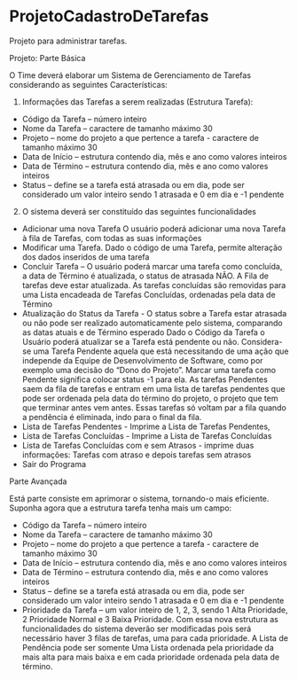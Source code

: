 # ProjetoCadastroDeTarefas
Projeto para administrar tarefas.

Projeto:
Parte Básica

O Time deverá elaborar um Sistema de Gerenciamento de Tarefas considerando as seguintes Características:
1. Informações das Tarefas a serem realizadas (Estrutura Tarefa):
* Código da Tarefa – número inteiro
* Nome da Tarefa – caractere de tamanho máximo 30
* Projeto – nome do projeto a que pertence a tarefa - caractere de tamanho máximo 30
* Data de Início – estrutura contendo dia, mês e ano como valores inteiros
* Data de Término – estrutura contendo dia, mês e ano como valores inteiros
* Status – define se a tarefa está atrasada ou em dia, pode ser considerado um valor inteiro sendo
1 atrasada e 0 em dia e -1 pendente
2. O sistema deverá ser constituído das seguintes funcionalidades
  
  * Adicionar uma nova Tarefa O usuário poderá adicionar uma nova Tarefa à fila de Tarefas, com
  todas as suas informações
  * Modificar uma Tarefa. Dado o código de uma Tarefa, permite alteração dos dados inseridos de
  uma tarefa
  * Concluir Tarefa – O usuário poderá marcar uma tarefa como concluída, a data de Término é
  atualizada, o status de atrasada NÃO. A Fila de tarefas deve estar atualizada. As tarefas concluídas
  são removidas para uma Lista encadeada de Tarefas Concluídas, ordenadas pela data de Término
  * Atualização do Status da Tarefa - O status sobre a Tarefa estar atrasada ou não pode ser realizado automaticamente pelo
  sistema, comparando as datas atuais e de Término esperado
  Dado o Código da Tarefa o Usuário poderá atualizar se a Tarefa está pendente ou não.
  Considera-se uma Tarefa Pendente aquela que está necessitando de uma ação que independe da
  Equipe de Desenvolvimento de Software, como por exemplo uma decisão do “Dono do Projeto”.
  Marcar uma tarefa como Pendente significa colocar status -1 para ela. As tarefas Pendentes saem
  da fila de tarefas e entram em uma lista de tarefas pendentes que pode ser ordenada pela data
  do término do projeto, o projeto que tem que terminar antes vem antes. Essas tarefas só voltam
  par a fila quando a pendência é eliminada, indo para o final da fila.
  * Lista de Tarefas Pendentes - Imprime a Lista de Tarefas Pendentes,
  * Lista de Tarefas Concluídas - Imprime a Lista de Tarefas Concluídas
  * Lista de Tarefas Concluídas com e sem Atrasos - imprime duas informações: Tarefas com atraso
  e depois tarefas sem atrasos
  * Sair do Programa

Parte Avançada

Está parte consiste em aprimorar o sistema, tornando-o mais eficiente.
Suponha agora que a estrutura tarefa tenha mais um campo:
* Código da Tarefa – número inteiro
* Nome da Tarefa – caractere de tamanho máximo 30
* Projeto – nome do projeto a que pertence a tarefa - caractere de tamanho máximo 30
* Data de Início – estrutura contendo dia, mês e ano como valores inteiros
* Data de Término – estrutura contendo dia, mês e ano como valores inteiros
* Status – define se a tarefa está atrasada ou em dia, pode ser considerado um valor inteiro sendo
1 atrasada e 0 em dia e -1 pendente
* Prioridade da Tarefa – um valor inteiro de 1, 2, 3, sendo 1 Alta Prioridade, 2 Prioridade Normal e
3 Baixa Prioridade.
Com essa nova estrutura as funcionalidades do sistema deverão ser modificadas pois será necessário
haver 3 filas de tarefas, uma para cada prioridade. A Lista de Pendência pode ser somente Uma
Lista ordenada pela prioridade da mais alta para mais baixa e em cada prioridade ordenada pela
data de término.
